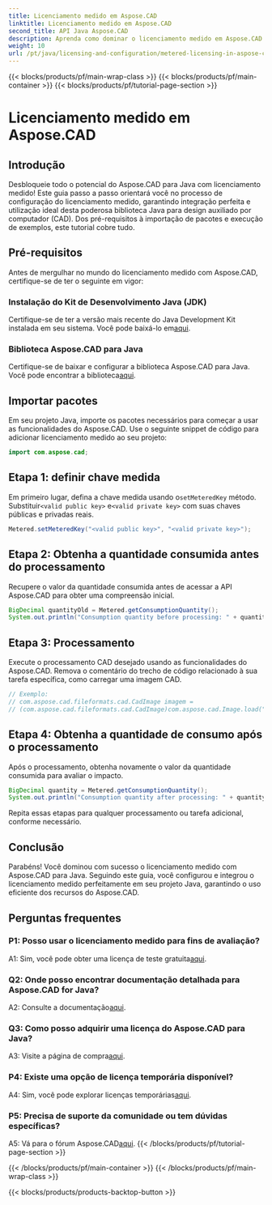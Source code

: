 ```yaml
---
title: Licenciamento medido em Aspose.CAD
linktitle: Licenciamento medido em Aspose.CAD
second_title: API Java Aspose.CAD
description: Aprenda como dominar o licenciamento medido em Aspose.CAD for Java com este guia completo. Otimize seu processamento CAD para eficiência e economia.
weight: 10
url: /pt/java/licensing-and-configuration/metered-licensing-in-aspose-cad/
---
```


{{< blocks/products/pf/main-wrap-class >}}
{{< blocks/products/pf/main-container >}}
{{< blocks/products/pf/tutorial-page-section >}}

# Licenciamento medido em Aspose.CAD

## Introdução

Desbloqueie todo o potencial do Aspose.CAD para Java com licenciamento medido! Este guia passo a passo orientará você no processo de configuração do licenciamento medido, garantindo integração perfeita e utilização ideal desta poderosa biblioteca Java para design auxiliado por computador (CAD). Dos pré-requisitos à importação de pacotes e execução de exemplos, este tutorial cobre tudo.

## Pré-requisitos

Antes de mergulhar no mundo do licenciamento medido com Aspose.CAD, certifique-se de ter o seguinte em vigor:

### Instalação do Kit de Desenvolvimento Java (JDK)

 Certifique-se de ter a versão mais recente do Java Development Kit instalada em seu sistema. Você pode baixá-lo em[aqui](https://www.oracle.com/java/technologies/javase-downloads.html).

### Biblioteca Aspose.CAD para Java

 Certifique-se de baixar e configurar a biblioteca Aspose.CAD para Java. Você pode encontrar a biblioteca[aqui](https://releases.aspose.com/cad/java/).

## Importar pacotes

Em seu projeto Java, importe os pacotes necessários para começar a usar as funcionalidades do Aspose.CAD. Use o seguinte snippet de código para adicionar licenciamento medido ao seu projeto:

```java
import com.aspose.cad;
```

## Etapa 1: definir chave medida

 Em primeiro lugar, defina a chave medida usando o`setMeteredKey` método. Substituir`<valid public key>` e`<valid private key>` com suas chaves públicas e privadas reais.

```java
Metered.setMeteredKey("<valid public key>", "<valid private key>");
```

## Etapa 2: Obtenha a quantidade consumida antes do processamento

Recupere o valor da quantidade consumida antes de acessar a API Aspose.CAD para obter uma compreensão inicial.

```java
BigDecimal quantityOld = Metered.getConsumptionQuantity();
System.out.println("Consumption quantity before processing: " + quantityOld);
```

## Etapa 3: Processamento

Execute o processamento CAD desejado usando as funcionalidades do Aspose.CAD. Remova o comentário do trecho de código relacionado à sua tarefa específica, como carregar uma imagem CAD.

```java
// Exemplo:
// com.aspose.cad.fileformats.cad.CadImage imagem =
// (com.aspose.cad.fileformats.cad.CadImage)com.aspose.cad.Image.load("BlockRefDgn.dwg");
```

## Etapa 4: Obtenha a quantidade de consumo após o processamento

Após o processamento, obtenha novamente o valor da quantidade consumida para avaliar o impacto.

```java
BigDecimal quantity = Metered.getConsumptionQuantity();
System.out.println("Consumption quantity after processing: " + quantity);
```

Repita essas etapas para qualquer processamento ou tarefa adicional, conforme necessário.

## Conclusão

Parabéns! Você dominou com sucesso o licenciamento medido com Aspose.CAD para Java. Seguindo este guia, você configurou e integrou o licenciamento medido perfeitamente em seu projeto Java, garantindo o uso eficiente dos recursos do Aspose.CAD.

## Perguntas frequentes

### P1: Posso usar o licenciamento medido para fins de avaliação?

 A1: Sim, você pode obter uma licença de teste gratuita[aqui](https://releases.aspose.com/).

### Q2: Onde posso encontrar documentação detalhada para Aspose.CAD for Java?

 A2: Consulte a documentação[aqui](https://reference.aspose.com/cad/java/).

### Q3: Como posso adquirir uma licença do Aspose.CAD para Java?

 A3: Visite a página de compra[aqui](https://purchase.aspose.com/buy).

### P4: Existe uma opção de licença temporária disponível?

 A4: Sim, você pode explorar licenças temporárias[aqui](https://purchase.aspose.com/temporary-license/).

### P5: Precisa de suporte da comunidade ou tem dúvidas específicas?

 A5: Vá para o fórum Aspose.CAD[aqui](https://forum.aspose.com/c/cad/19).
{{< /blocks/products/pf/tutorial-page-section >}}

{{< /blocks/products/pf/main-container >}}
{{< /blocks/products/pf/main-wrap-class >}}

{{< blocks/products/products-backtop-button >}}
